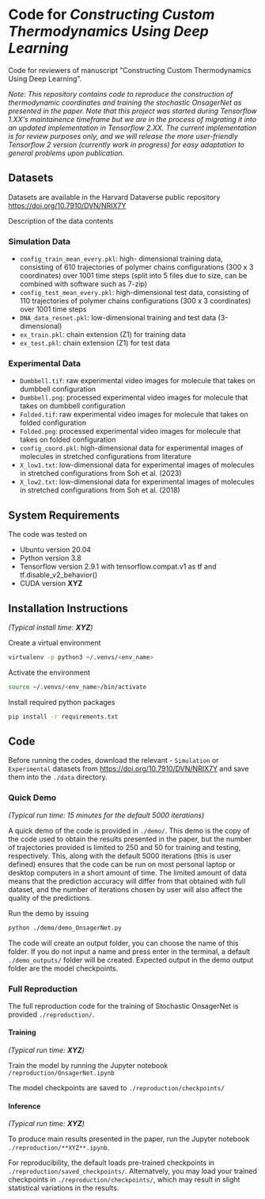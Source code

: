 # Code for *Constructing Custom Thermodynamics Using Deep Learning*

Code for reviewers of manuscript "Constructing Custom Thermodynamics Using Deep Learning".

*Note: This repository contains code to reproduce the construction of thermodynamic coordinates and training the stochastic OnsagerNet as presented in the paper. Note that this project was started during Tensorflow 1.XX's maintainence timeframe but we are in the process of migrating it into an updated implementation in Tensorflow 2.XX. The current implementation is for review purposes only, and we will release the more user-friendly Tensorflow 2 version (currently work in progress) for easy adaptation to general problems upon publication.*

## Datasets

Datasets are available in the Harvard Dataverse public repository
https://doi.org/10.7910/DVN/NRIX7Y

Description of the data contents
### Simulation Data
- `config_train_mean_every.pkl`: high- dimensional training data, consisting of 610 trajectories of polymer chains configurations (300 x 3 coordinates) over 1001 time steps (split into 5 files due to size, can be combined with software such as 7-zip)
- `config_test_mean_every.pkl`: high-dimensional test data, consisting of 110 trajectories of polymer chains configurations (300 x 3 coordinates) over 1001 time steps
- `DNA_data_resnet.pkl`: low-dimensional training and test data (3-dimensional)
- `ex_train.pkl`: chain extension (Z1) for training data
- `ex_test.pkl`: chain extension (Z1) for test data

### Experimental Data
- `Dumbbell.tif`: raw experimental video images for molecule that takes on dumbbell configuration
- `Dumbbell.png`: processed experimental video images for molecule that takes on dumbbell configuration
- `Folded.tif`: raw experimental video images for molecule that takes on folded configuration
- `Folded.png`: processed experimental video images for molecule that takes on folded configuration
- `config_coord.pkl`: high-dimensional data for experimental images of molecules in stretched configurations from literature
- `X_low1.txt`: low-dimensional data for experimental images of molecules in stretched configurations from Soh et al. (2023)
- `X_low2.txt`: low-dimensional data for experimental images of molecules in stretched configurations from Soh et al. (2018)


## System Requirements

The code was tested on
- Ubuntu version 20.04
- Python version 3.8
- Tensorflow version 2.9.1 with tensorflow.compat.v1 as tf and tf.disable_v2_behavior()
- CUDA version **XYZ**

## Installation Instructions

*(Typical install time: **XYZ**)*

Create a virtual environment
```bash
virtualenv -p python3 ~/.venvs/<env_name>
```

Activate the environment
```bash
source ~/.venvs/<env_name>/bin/activate
```

Install required python packages
```bash
pip install -r requirements.txt
```

## Code
Before running the codes, download the relevant - `Simulation` or `Experimental` datasets from https://doi.org/10.7910/DVN/NRIX7Y and save them into the `./data` directory.

### Quick Demo

*(Typical run time: 15 minutes for the default 5000 iterations)*

A quick demo of the code is provided in `./demo/`.
This demo is the copy of the code used to obtain the results presented in the paper, but the number of trajectories provided is limited to 250 and 50 for training and testing, respectively. This, along with the default 5000 iterations (this is user defined) ensures that the code can be run on most personal laptop or desktop computers in a short amount of time. The limited amount of data means that the prediction accuracy will differ from that obtained with full dataset, and the number of iterations chosen by user will also affect the quality of the predictions.

Run the demo by issuing
```bash
python ./demo/demo_OnsagerNet.py
```
The code will create an output folder, you can choose the name of this folder. If you do not input a name and press enter in the terminal, a default `./demo_outputs/` folder will be created. 
Expected output in the demo output folder are the model checkpoints.

### Full Reproduction

The full reproduction code for the training of Stochastic OnsagerNet is provided `./reproduction/`.

#### Training

*(Typical run time: **XYZ**)*

Train the model by running the Jupyter notebook `/reproduction/OnsagerNet.ipynb`

The model checkpoints are saved to `./reproduction/checkpoints/`

#### Inference

*(Typical run time: **XYZ**)*

To produce main results presented in the paper, run the Jupyter notebook `./reproduction/**XYZ**.ipynb`.

For reproducibility, the default loads pre-trained checkpoints in `./reproduction/saved_checkpoints/`. Alternatvely, you may load your trained checkpoints in `./reproduction/checkpoints/`, which may result in slight statistical variations in the results.
